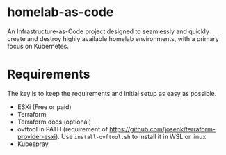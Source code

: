 # homelab-as-code
An Infrastructure-as-Code project designed to seamlessly and quickly create and destroy highly available homelab environments, with a primary focus on Kubernetes. 

# Requirements
The key is to keep the requirements and initial setup as easy as possible.

- ESXi (Free or paid)
- Terraform
- Terraform docs (optional)
- ovftool in PATH (requirement of https://github.com/josenk/terraform-provider-esxi). Use `install-ovftool.sh` to install it in WSL or linux
- Kubespray